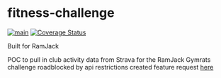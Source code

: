 # fitness-challenge
[![main](https://github.com/vanessaholland/fitness-challenge/actions/workflows/cypress-run.yml/badge.svg)](https://github.com/vanessaholland/fitness-challenge/actions/workflows/cypress-run.yml) [![Coverage Status](https://coveralls.io/repos/github/vanessaholland/fitness-challenge/badge.svg?branch=main)](https://coveralls.io/github/vanessaholland/fitness-challenge?branch=main)


Built for RamJack

POC to pull in club activity data from Strava for the RamJack Gymrats challenge
roadblocked by api restrictions
created feature request [here](https://groups.google.com/g/strava-api/c/v5gkA4f7hKM)
